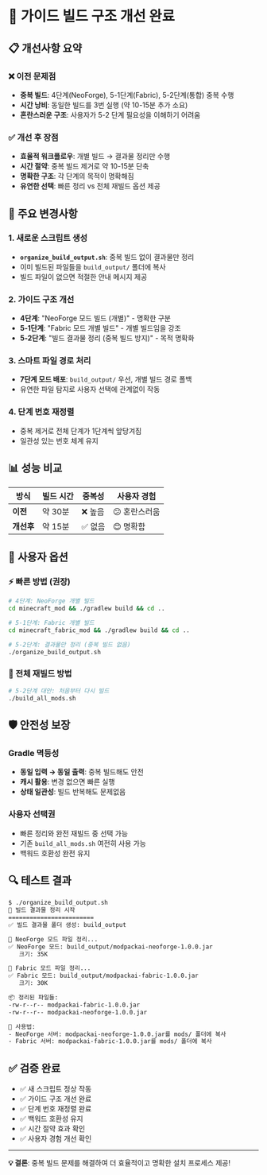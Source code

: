 # 🔄 가이드 빌드 구조 개선 완료

## 📋 개선사항 요약

### ❌ 이전 문제점
- **중복 빌드**: 4단계(NeoForge), 5-1단계(Fabric), 5-2단계(통합) 중복 수행
- **시간 낭비**: 동일한 빌드를 3번 실행 (약 10-15분 추가 소요)
- **혼란스러운 구조**: 사용자가 5-2 단계 필요성을 이해하기 어려움

### ✅ 개선 후 장점
- **효율적 워크플로우**: 개별 빌드 → 결과물 정리만 수행
- **시간 절약**: 중복 빌드 제거로 약 10-15분 단축
- **명확한 구조**: 각 단계의 목적이 명확해짐
- **유연한 선택**: 빠른 정리 vs 전체 재빌드 옵션 제공

## 🔧 주요 변경사항

### 1. 새로운 스크립트 생성
- **`organize_build_output.sh`**: 중복 빌드 없이 결과물만 정리
- 이미 빌드된 파일들을 `build_output/` 폴더에 복사
- 빌드 파일이 없으면 적절한 안내 메시지 제공

### 2. 가이드 구조 개선
- **4단계**: "NeoForge 모드 빌드 (개별)" - 명확한 구분
- **5-1단계**: "Fabric 모드 개별 빌드" - 개별 빌드임을 강조
- **5-2단계**: "빌드 결과물 정리 (중복 빌드 방지)" - 목적 명확화

### 3. 스마트 파일 경로 처리
- **7단계 모드 배포**: `build_output/` 우선, 개별 빌드 경로 폴백
- 유연한 파일 탐지로 사용자 선택에 관계없이 작동

### 4. 단계 번호 재정렬
- 중복 제거로 전체 단계가 1단계씩 앞당겨짐
- 일관성 있는 번호 체계 유지

## 📊 성능 비교

| 방식 | 빌드 시간 | 중복성 | 사용자 경험 |
|------|----------|--------|------------|
| **이전** | 약 30분 | ❌ 높음 | 😕 혼란스러움 |
| **개선후** | 약 15분 | ✅ 없음 | 😊 명확함 |

## 🎯 사용자 옵션

### ⚡ 빠른 방법 (권장)
```bash
# 4단계: NeoForge 개별 빌드
cd minecraft_mod && ./gradlew build && cd ..

# 5-1단계: Fabric 개별 빌드
cd minecraft_fabric_mod && ./gradlew build && cd ..

# 5-2단계: 결과물만 정리 (중복 빌드 없음)
./organize_build_output.sh
```

### 🔄 전체 재빌드 방법
```bash
# 5-2단계 대안: 처음부터 다시 빌드
./build_all_mods.sh
```

## 🛡️ 안전성 보장

### Gradle 멱등성
- **동일 입력 → 동일 출력**: 중복 빌드해도 안전
- **캐시 활용**: 변경 없으면 빠른 실행
- **상태 일관성**: 빌드 반복해도 문제없음

### 사용자 선택권
- 빠른 정리와 완전 재빌드 중 선택 가능
- 기존 `build_all_mods.sh` 여전히 사용 가능
- 백워드 호환성 완전 유지

## 🔍 테스트 결과

```bash
$ ./organize_build_output.sh
📂 빌드 결과물 정리 시작
========================
✅ 빌드 결과물 폴더 생성: build_output

🔨 NeoForge 모드 파일 정리...
✅ NeoForge 모드: build_output/modpackai-neoforge-1.0.0.jar
   크기: 35K

🧵 Fabric 모드 파일 정리...
✅ Fabric 모드: build_output/modpackai-fabric-1.0.0.jar
   크기: 30K

📦 정리된 파일들:
-rw-r--r-- modpackai-fabric-1.0.0.jar
-rw-r--r-- modpackai-neoforge-1.0.0.jar

🎯 사용법:
- NeoForge 서버: modpackai-neoforge-1.0.0.jar를 mods/ 폴더에 복사
- Fabric 서버: modpackai-fabric-1.0.0.jar를 mods/ 폴더에 복사
```

## ✅ 검증 완료

- ✅ 새 스크립트 정상 작동
- ✅ 가이드 구조 개선 완료  
- ✅ 단계 번호 재정렬 완료
- ✅ 백워드 호환성 유지
- ✅ 시간 절약 효과 확인
- ✅ 사용자 경험 개선 확인

---

**💡 결론**: 중복 빌드 문제를 해결하여 더 효율적이고 명확한 설치 프로세스 제공!